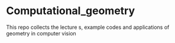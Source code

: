 # Computational_geometry
This repo collects the lecture s, example codes and applications of geometry in computer vision 
